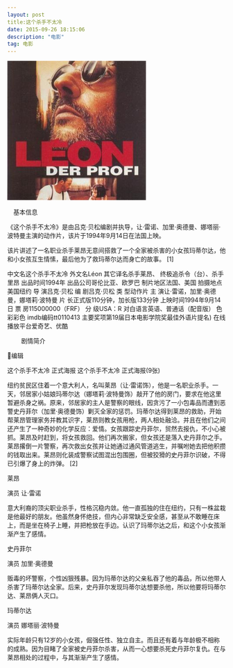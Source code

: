 ```yaml
---
layout: post
title:这个杀手不太冷
date: 2015-09-26 18:15:06 
description: "电影"
tag: 电影
---
```



<div>
<img src="/images/7.jpg">
	</div>
	
	
　基本信息 


《这个杀手不太冷》是由吕克·贝松编剧并执导，让·雷诺、加里·奥德曼、娜塔丽·波特曼主演的动作片，该片于1994年9月14日在法国上映。

该片讲述了一名职业杀手莱昂无意间搭救了一个全家被杀害的小女孩玛蒂尔达，他和小女孩互生情愫，最后他为了救玛蒂尔达而身亡的故事。 [1]  

中文名这个杀手不太冷 外文名Léon 其它译名杀手莱昂、 终极追杀令（台）、杀手里昂 出品时间1994年 出品公司哥伦比亚、欧罗巴 制片地区法国、美国 拍摄地点美国纽约 导    演吕克·贝松 编    剧吕克·贝松 类    型动作片 主    演让·雷诺，加里·奥德曼，娜塔莉·波特曼 片    长正式版110分钟，加长版133分钟 上映时间1994年9月14日 票    房115000000（FRF） 分    级USA：R 对白语言英语、普通话（配音版） 色    彩彩色 imdb编码tt0110413 主要奖项第19届日本电影学院奖最佳外语片提名) 在线播放平台爱奇艺、优酷 

　　
剧情简介

编辑



这个杀手不太冷 正式海报
这个杀手不太冷 正式海报(9张) 




纽约贫民区住着一个意大利人，名叫莱昂（让·雷诺饰），他是一名职业杀手。一天，邻居家小姑娘玛蒂尔达（娜塔莉·波特曼饰）敲开了他的房门，要求在他这里暂避杀身之祸。原来，邻居家的主人是警察的眼线，因贪污了一小包毒品而遭到恶警史丹菲尔（加里·奥德曼饰）剿灭全家的惩罚。玛蒂尔达得到莱昂的救助，开始帮莱昂管理家务并教其识字，莱昂则教女孩用枪，两人相处融洽。并且在他们之间还产生了一种奇妙的化学反应：爱情。女孩跟踪史丹菲尔，贸然去报仇，不小心被抓。莱昂及时赶到，将女孩救回。他们再次搬家，但女孩还是落入史丹菲尔之手。莱昂撂倒一片警察，再次救出女孩并让她通过通风管道逃生，并嘱咐她去把他积攒的钱取出来。莱昂则化装成警察试图混出包围圈，但被狡猾的史丹菲尔识破，不得已引爆了身上的炸弹。 [2]  

莱昂  

演员 让·雷诺  


意大利裔的顶尖职业杀手，性格沉稳内敛。他一直孤独的住在纽约，只有一株盆栽是他最好的朋友。他虽然身怀绝技，但内心非常缺乏安全感，甚至从不敢睡在床上，而是坐在椅子上睡，并把枪放在手边。认识了玛蒂尔达之后，和这个小女孩渐渐产生了感情。 

史丹菲尔  

演员 加里·奥德曼  


贩毒的坏警察，个性凶狠残暴。因为玛蒂尔达的父亲私吞了他的毒品，所以他带人杀害了玛蒂尔达全家。后来，史丹菲尔发现玛蒂尔达想要杀他，所以他要将玛蒂尔达、莱昂俩人灭口。 

 

 玛蒂尔达  

演员 娜塔丽·波特曼  


实际年龄只有12岁的小女孩，倔强任性、独立自主。而且还有着与年龄极不相称的成熟。因为目睹了全家被史丹菲尔杀害，从而一心想要杀死史丹菲尔复仇。在与莱昂相处的过程中，与其渐渐产生了感情。
     

 
